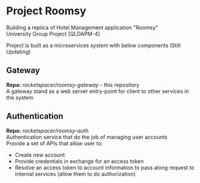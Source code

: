 # Project Roomsy
Building a replica of Hotel Management application "Roomsy"  
University Group Project [QLDAPM-4]  

Project is built as a microservices system with below components (Still Updating)  
## Gateway
**Repo:** _rocketspacer/roomsy-gateway_ - this repository  
A gateway stand as a web server entry-point for client to other services in the system

## Authentication
**Repo:** _rocketspacer/roomsy-auth_   
Authentication service that do the job of managing user accounts  
Provide a set of APIs that allow user to:  
- Create new account
- Provide credentials in exchange for an access token
- Resolve an access token to account information to pass along request to internal services (allow them to do authorization)
